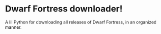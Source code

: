 Dwarf Fortress downloader!
=========

A lil Python for downloading all releases of Dwarf Fortress, in an organized manner.
